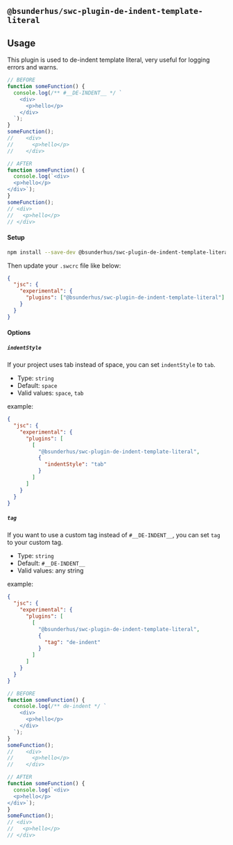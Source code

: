 ## `@bsunderhus/swc-plugin-de-indent-template-literal`

## Usage

This plugin is used to de-indent template literal,
very useful for logging errors and warns.

```js
// BEFORE
function someFunction() {
  console.log(/** #__DE-INDENT__ */ `
    <div>
      <p>hello</p>
    </div>
  `);
}
someFunction();
//    <div>
//      <p>hello</p>
//    </div>

// AFTER
function someFunction() {
  console.log(`<div>
  <p>hello</p>
</div>`);
}
someFunction();
// <div>
//   <p>hello</p>
// </div>
```

#### Setup

```sh
npm install --save-dev @bsunderhus/swc-plugin-de-indent-template-literal @swc/core
```

Then update your `.swcrc` file like below:

```json
{
  "jsc": {
    "experimental": {
      "plugins": ["@bsunderhus/swc-plugin-de-indent-template-literal"]
    }
  }
}
```

#### Options

##### `indentStyle`

If your project uses tab instead of space, you can set `indentStyle` to `tab`.

- Type: `string`
- Default: `space`
- Valid values: `space`, `tab`

example:

```json
{
  "jsc": {
    "experimental": {
      "plugins": [
        [
          "@bsunderhus/swc-plugin-de-indent-template-literal",
          {
            "indentStyle": "tab"
          }
        ]
      ]
    }
  }
}
```

##### `tag`

If you want to use a custom tag instead of `#__DE-INDENT__`, you can set `tag` to your custom tag.

- Type: `string`
- Default: `#__DE-INDENT__`
- Valid values: any string

example:

```json
{
  "jsc": {
    "experimental": {
      "plugins": [
        [
          "@bsunderhus/swc-plugin-de-indent-template-literal",
          {
            "tag": "de-indent"
          }
        ]
      ]
    }
  }
}
```

```js
// BEFORE
function someFunction() {
  console.log(/** de-indent */ `
    <div>
      <p>hello</p>
    </div>
  `);
}
someFunction();
//    <div>
//      <p>hello</p>
//    </div>

// AFTER
function someFunction() {
  console.log(`<div>
  <p>hello</p>
</div>`);
}
someFunction();
// <div>
//   <p>hello</p>
// </div>
```
